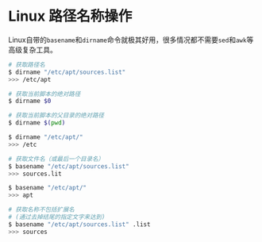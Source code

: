# Linux 路径名称操作
Linux自带的`basename`和`dirname`命令就极其好用，很多情况都不需要`sed`和`awk`等高级复杂工具。

```sh
# 获取路径名
$ dirname "/etc/apt/sources.list"
>>> /etc/apt

# 获取当前脚本的绝对路径
$ dirname $0

# 获取当前脚本的父目录的绝对路径
$ dirname $(pwd)

$ dirname "/etc/apt/"
>>> /etc

# 获取文件名（或最后一个目录名）
$ basename "/etc/apt/sources.list"
>>> sources.lit

$ basename "/etc/apt/"
>>> apt

# 获取名称不包括扩展名
# (通过去掉结尾的指定文字来达到)
$ basename "/etc/apt/sources.list" .list
>>> sources
```